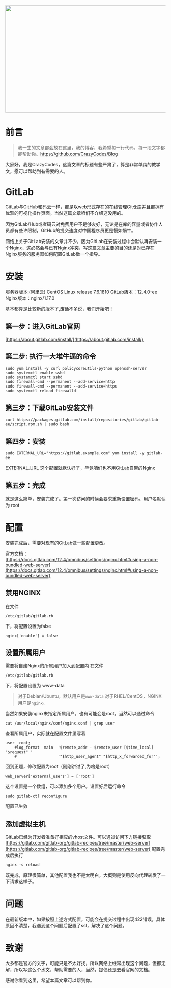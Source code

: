 <img src="https://resources.blog.fastrun.cn/wp-content/uploads/2019/10/30adcbef76094b3666d98d51abcc7cd98c109dc7.jpg" alt="" width="512" height="337" class="aligncenter size-full wp-image-1526" />

# 前言 
> 我一生的文章都会放在这里，我的博客，我希望每一行代码，每一段文字都能帮助你。https://github.com/CrazyCodes/Blog  

大家好，我是CrazyCodes，这篇文章的标题有些严肃了，算是非常单纯的教学文，愿可以帮助到有需要的人。

# GitLab
GitLab与GitHub和码云一样，都是以web形式存在的在线管理Git仓库并且都拥有优雅的可视化操作页面。当然这篇文章咱们不介绍这没用的。

因为GitLab/Hub或者码云对免费用户不是够友好，无论是在库的容量或者协作人员都有些许限制，GitHub的提交速度对中国程序员更是慢如蜗牛。

网络上关于GitLab安装的文章并不少，因为GitLab在安装过程中会默认再安装一个Nginx，这必然会与已有Nginx冲突，写这篇文章主要的目的还是对已存在Nginx服务的服务器如何配置GitLab做一个指导。

# 安装
服务器版本:(阿里云) CentOS Linux release 7.6.1810
GitLab版本：12.4.0-ee
Nginx版本：nginx/1.17.0

基本都算是比较新的版本了,废话不多说，我们开始吧！

## 第一步：进入GitLab官网 
[https://about.gitlab.com/install/](https://about.gitlab.com/install/)

## 第二步: 执行一大堆牛逼的命令
```
sudo yum install -y curl policycoreutils-python openssh-server
sudo systemctl enable sshd
sudo systemctl start sshd
sudo firewall-cmd --permanent --add-service=http
sudo firewall-cmd --permanent --add-service=https
sudo systemctl reload firewalld
```
## 第三步：下载GitLab安装文件
```
curl https://packages.gitlab.com/install/repositories/gitlab/gitlab-ee/script.rpm.sh | sudo bash
```

## 第四步：安装
```
sudo EXTERNAL_URL="https://gitlab.example.com" yum install -y gitlab-ee
```
EXTERNAL\_URL 这个配置就默认好了，毕竟咱们也不用GitLab自带的Nginx

## 第五步：完成
就是这么简单，安装完成了。第一次访问的时候会要求重新设置密码。用户名默认为 root

# 配置
安装完成后，需要对现有的GitLab做一些配置更改。

官方文档：[https://docs.gitlab.com/12.4/omnibus/settings/nginx.html#using-a-non-bundled-web-server](https://docs.gitlab.com/12.4/omnibus/settings/nginx.html#using-a-non-bundled-web-server)

## 禁用NGINX
在文件
```
/etc/gitlab/gitlab.rb
```
下，将配置设置为false
```
nginx['enable'] = false
```

## 设置所属用户
需要将自建Nginx的所属用户加入到配置内
在文件
```
/etc/gitlab/gitlab.rb
```
下，将配置设置为 www-data
> 对于Debian/Ubuntu，默认用户是`www-data`
> 对于RHEL/CentOS，NGINX用户是`nginx`。

当然如果安装nginx未指定所属用户，也有可能会是root。当然可以通过命令
```
cat /usr/local/nginx/conf/nginx.conf | grep user
```
查看所属用户，实际就在配置文件里写着
```
user  root;
    #log_format  main  '$remote_addr - $remote_user [$time_local] "$request" '
    #                  '"$http_user_agent" "$http_x_forwarded_for"';
```
回到正题，修改配置为root（刚刚讲过了,为啥是root）
```
web_server['external_users'] = ['root']
```
这个设置是一个数组，可以添加多个用户。设置好后运行命令
```
sudo gitlab-ctl reconfigure
```
配置已生效

## 添加虚拟主机
GitLab已经为开发者准备好相应的vhost文件。可以通过访问下方链接获取
[https://gitlab.com/gitlab-org/gitlab-recipes/tree/master/web-server](https://gitlab.com/gitlab-org/gitlab-recipes/tree/master/web-server)
配置完成后执行
```
nginx -s reload
```
既完成，原理很简单，其他配置我也不是太明白，大概则是使用反向代理转发了一下请求这样子。

# 问题
在最新版本中，如果按照上述方式配置，可能会在提交过程中出现422错误，具体原因不清楚，我遇到这个问题后配置了ssl，解决了这个问题。

# 致谢
大多都是官方的文字，可能只是不太好找，所以网络上经常出现这个问题，但都无解，所以写这么个水文，帮助需要的人，当然，提倡还是去看官网的文档。

感谢你看到这里，希望本篇文章可以帮到你。
